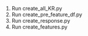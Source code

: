 1. Run create_all_KR.py
2. Run create_pre_feature_df.py
3. Run create_response.py
4. Run create_features.py
